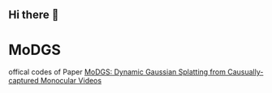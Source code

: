 ## Hi there 👋
# MoDGS
offical codes of Paper 
[MoDGS: Dynamic Gaussian Splatting from Causually-captured
Monocular Videos](https://MoDGS.github.io/)


<!--
**MoDGS/MoDGS** is a ✨ _special_ ✨ repository because its `README.md` (this file) appears on your GitHub profile.

Here are some ideas to get you started:

- 🔭 I’m currently working on ...
- 🌱 I’m currently learning ...
- 👯 I’m looking to collaborate on ...
- 🤔 I’m looking for help with ...
- 💬 Ask me about ...
- 📫 How to reach me: ...
- 😄 Pronouns: ...
- ⚡ Fun fact: ...
-->

